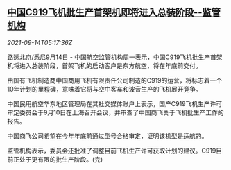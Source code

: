 <!--1631597462000-->
[中国C919飞机批生产首架机即将进入总装阶段--监管机构](https://cn.reuters.com/article/china-c919-progress-0914-tues-idCNKBS2GA0BW)
------

<div><i>2021-09-14T05:17:36Z</i></div><p>路透北京/悉尼9月14日 - 中国航空监管机构周一表示，中国C919飞机批生产首架机将进入总装阶段，首架飞机的启动客户是东方航空，将在年底前交付。</p><p>由国有飞机制造商中国商用飞机有限责任公司制造的C919的运营，将标志着一个10年计划的里程碑，意味着它将与空中客车和波音生产的飞机展开竞争。</p><p>中国民用航空华东地区管理局在其社交媒体账户上表示，国产C919飞机生产许可审定委员会于9月10日在上海召开会议，并审查了中国商飞关于飞机批生产工作的报告。</p><p>中国商飞公司希望在今年年底前通过型号合格审定，证明该机型是适航的。</p><p>监管机构表示，委员会还批准了调整目前飞机生产许可获取计划的建议。C919目前正处于更有限的批生产阶段。(完)</p>
